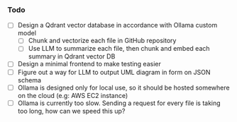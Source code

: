 ### Todo
- [ ] Design a Qdrant vector database in accordance with Ollama custom model
  - [ ] Chunk and vectorize each file in GitHub repository
  - [ ] Use LLM to summarize each file, then chunk and embed each summary in Qdrant vector DB
- [ ] Design a minimal frontend to make testing easier
- [ ] Figure out a way for LLM to output UML diagram in form on JSON schema
- [ ] Ollama is designed only for local use, so it should be hosted somewhere on the cloud (e.g: AWS EC2 instance)
- [ ] Ollama is currently too slow. Sending a request for every file is taking too long, how can we speed this up?